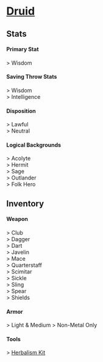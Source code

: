 # **[Druid](https://www.dndbeyond.com/classes/druid)**
## **Stats**
#### **Primary Stat**
\> Wisdom
#### **Saving Throw Stats**
\> Wisdom<br>
\> Intelligence
#### **Disposition**
\> Lawful<br>
\> Neutral
#### **Logical Backgrounds**
\> Acolyte<br>
\> Hermit<br>
\> Sage<br>
\> Outlander<br>
\> Folk Hero
## **Inventory**
#### **Weapon**
\> Club<br>
\> Dagger<br>
\> Dart<br>
\> Javelin<br>
\> Mace<br>
\> Quarterstaff<br>
\> Scimitar<br>
\> Sickle<br>
\> Sling<br>
\> Spear<br>
\> Shields
#### **Armor**
\> Light & Medium
\> Non-Metal Only
#### **Tools**
\> [Herbalism Kit](https://www.dndbeyond.com/equipment/herbalism-kit)
